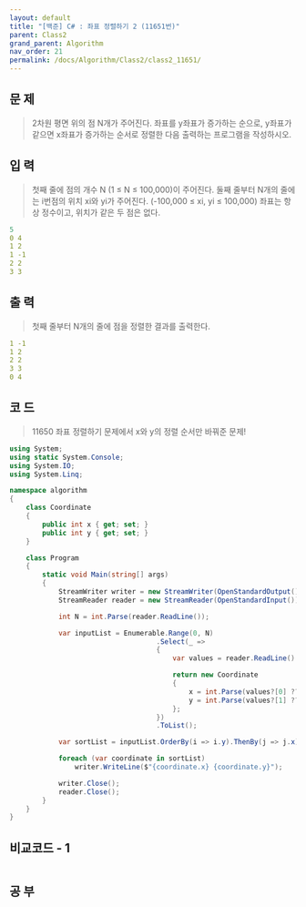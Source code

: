 ```yaml
---
layout: default
title: "[백준] C# : 좌표 정렬하기 2 (11651번)"
parent: Class2
grand_parent: Algorithm
nav_order: 21
permalink: /docs/Algorithm/Class2/class2_11651/
---
```


## 문 제

> 2차원 평면 위의 점 N개가 주어진다. 좌표를 y좌표가 증가하는 순으로, y좌표가 같으면 x좌표가 증가하는 순서로 정렬한 다음 출력하는 프로그램을 작성하시오.


## 입 력

> 첫째 줄에 점의 개수 N (1 ≤ N ≤ 100,000)이 주어진다. 둘째 줄부터 N개의 줄에는 i번점의 위치 xi와 yi가 주어진다. (-100,000 ≤ xi, yi ≤ 100,000) 좌표는 항상 정수이고, 위치가 같은 두 점은 없다.

```yaml
5
0 4
1 2
1 -1
2 2
3 3
```

## 출 력

> 첫째 줄부터 N개의 줄에 점을 정렬한 결과를 출력한다.


```yaml
1 -1
1 2
2 2
3 3
0 4
```

## 코 드

> 11650 좌표 정렬하기 문제에서 x와 y의 정렬 순서만 바꿔준 문제!

<div class="code-example" markdown="1">

```csharp
using System;
using static System.Console;
using System.IO;
using System.Linq;

namespace algorithm
{
    class Coordinate
    {
        public int x { get; set; }
        public int y { get; set; }
    }

    class Program
    {
        static void Main(string[] args)
        {
            StreamWriter writer = new StreamWriter(OpenStandardOutput());
            StreamReader reader = new StreamReader(OpenStandardInput());

            int N = int.Parse(reader.ReadLine());

            var inputList = Enumerable.Range(0, N)
                                    .Select(_ =>
                                    {
                                        var values = reader.ReadLine().Split(' ');

                                        return new Coordinate
                                        {
                                            x = int.Parse(values?[0] ?? "0"),
                                            y = int.Parse(values?[1] ?? "0")
                                        };
                                    })
                                    .ToList();

            var sortList = inputList.OrderBy(i => i.y).ThenBy(j => j.x).ToList();

            foreach (var coordinate in sortList)
                writer.WriteLine($"{coordinate.x} {coordinate.y}");

            writer.Close();
            reader.Close();
        }
    }
}
```

</div>

## 비교코드 - 1

<div class="code-example" markdown="1">

```csharp

```

</div>

## 공 부
